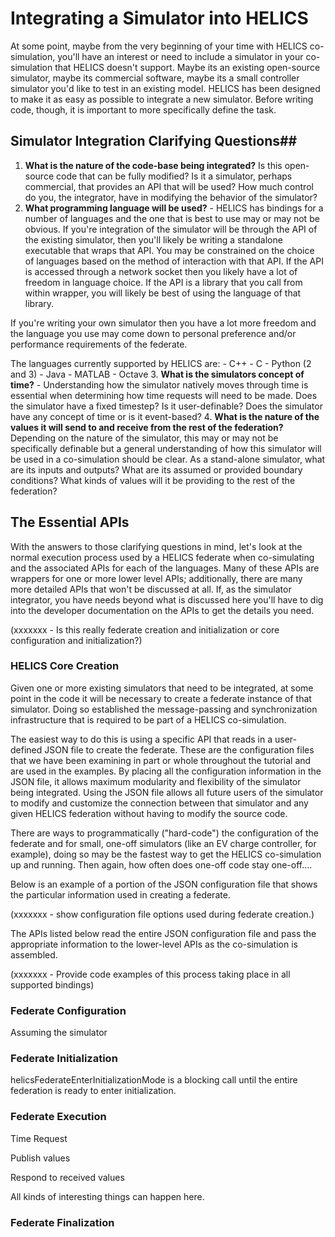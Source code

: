 # Integrating a Simulator into HELICS #

At some point, maybe from the very beginning of your time with HELICS co-simulation, you'll have an interest or need to include a simulator in your co-simulation that HELICS doesn't support. Maybe its an existing open-source simulator, maybe its commercial software, maybe its a small controller simulator you'd like to test in an existing model. HELICS has been designed to make it as easy as possible to integrate a new simulator. Before writing code, though, it is important to more specifically define the task.

## Simulator Integration Clarifying Questions##
  1. **What is the nature of the code-base being integrated?** Is this open-source code that can be fully modified? Is it a simulator, perhaps commercial, that provides an API that will be used?  How much control do you, the integrator, have in modifying the behavior of the simulator?
  2. **What programming language will be used?** - HELICS has bindings for a number of languages and the one that is best to use may or may not be obvious. If you're integration of the simulator will be through the API of the existing simulator, then you'll likely be writing a standalone executable that wraps that API. You may be constrained on the choice of languages based on the method of interaction with that API. If the API is accessed through a network socket then you likely have a lot of freedom in language choice. If the API is a library that you call from within wrapper, you will likely be best of using the language of that library.

  If you're writing your own simulator then you have a lot more freedom and the language you use may come down to personal preference and/or performance requirements of the federate.
  
  The languages currently supported by HELICS are: 
    - C++
    - C
    - Python (2 and 3)
    - Java
    - MATLAB
    - Octave
  3. **What is the simulators concept of time?** - Understanding how the simulator natively moves through time is essential when determining how time requests will need to be made. Does the simulator have a fixed timestep? Is it user-definable? Does the simulator have any concept of time or is it event-based?
  4. **What is the nature of the values it will send to and receive from the rest of the federation?** Depending on the nature of the simulator, this may or may not be specifically definable but a general understanding of how this simulator will be used in a co-simulation should be clear. As a stand-alone simulator, what are its inputs and outputs? What are its assumed or provided boundary conditions? What kinds of values will it be providing to the rest of the federation?

## The Essential APIs ##
With the answers to those clarifying questions in mind, let's look at the normal execution process used by a HELICS federate when co-simulating and the associated APIs for each of the languages. Many of these APIs are wrappers for one or more lower level APIs; additionally, there are many more detailed APIs that won't be discussed at all. If, as the simulator integrator, you have needs beyond what is discussed here you'll have to dig into the developer documentation on the APIs to get the details you need.

(xxxxxxx - Is this really federate creation and initialization or core configuration and initialization?)

### HELICS Core Creation ###
Given one or more existing simulators that need to be integrated, at some point in the code it will be necessary to create a federate instance of that simulator. Doing so established the message-passing and synchronization infrastructure that is required to be part of a HELICS co-simulation. 

The easiest way to do this is using a specific API that reads in a user-defined JSON file to create the federate. These are the configuration files that we have been examining in part or whole throughout the tutorial and are used in the examples. By placing all the configuration information in the JSON file, it allows maximum modularity and flexibility of the simulator being integrated. Using the JSON file allows all future users of the simulator to modify and customize the connection between that simulator and any given HELICS federation without having to modify the source code.

There are ways to programmatically ("hard-code") the configuration of the federate and for small, one-off simulators (like an EV charge controller, for example), doing so may be the fastest way to get the HELICS co-simulation up and running. Then again, how often does one-off code stay one-off....

Below is an example of a portion of the JSON configuration file that shows the particular information used in creating a federate. 

(xxxxxxx - show configuration file options used during federate creation.)

The APIs listed below read the entire JSON configuration file and pass the appropriate information to the lower-level APIs as the co-simulation is assembled.

(xxxxxxx - Provide code examples of this process taking place in all supported bindings)


### Federate Configuration ###
Assuming the simulator 

### Federate Initialization ###

helicsFederateEnterInitializationMode is a blocking call until the entire federation is ready to enter initialization.

### Federate Execution ###
Time Request

Publish values

Respond to received values

All kinds of interesting things can happen here.

### Federate Finalization ###

